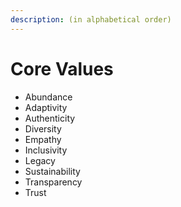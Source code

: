 ```yaml
---
description: (in alphabetical order)
---
```


# Core Values

* Abundance&#x20;
* Adaptivity&#x20;
* Authenticity&#x20;
* Diversity
* Empathy&#x20;
* Inclusivity&#x20;
* Legacy
* Sustainability&#x20;
* Transparency&#x20;
* Trust&#x20;
